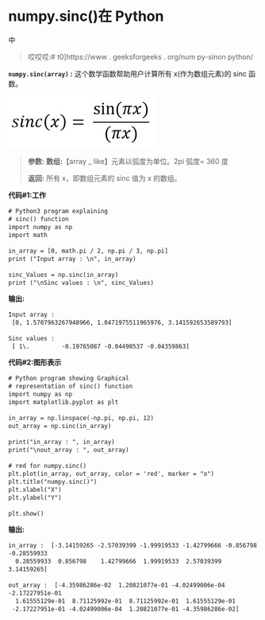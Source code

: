 # numpy.sinc()在 Python

中

> 哎哎哎:# t0]https://www . geeksforgeeks . org/num py-sinon python/

**`numpy.sinc(array)` :** 这个数学函数帮助用户计算所有 x(作为数组元素)的 sinc 函数。

![](img/508d2652137343ab2d660aa94f6c012f.png)

> **参数:**
> **数组:**【array _ like】元素以弧度为单位。2pi 弧度= 360 度
> 
> **返回:**
> 所有 x，即数组元素的 sinc 值为 x 的数组。

**代码#1:工作**

```
# Python3 program explaining 
# sinc() function 
import numpy as np 
import math 

in_array = [0, math.pi / 2, np.pi / 3, np.pi] 
print ("Input array : \n", in_array) 

sinc_Values = np.sinc(in_array) 
print ("\nSinc values : \n", sinc_Values) 
```

**输出:**

```
Input array : 
 [0, 1.5707963267948966, 1.0471975511965976, 3.141592653589793]

Sinc values : 
 [ 1\.         -0.19765087 -0.04490537 -0.04359863]

```

**代码#2:图形表示**

```
# Python program showing Graphical 
# representation of sinc() function 
import numpy as np 
import matplotlib.pyplot as plt 

in_array = np.linspace(-np.pi, np.pi, 12) 
out_array = np.sinc(in_array) 

print("in_array : ", in_array) 
print("\nout_array : ", out_array) 

# red for numpy.sinc() 
plt.plot(in_array, out_array, color = 'red', marker = "o") 
plt.title("numpy.sinc()") 
plt.xlabel("X") 
plt.ylabel("Y") 

plt.show() 
```

**输出:**

```
in_array :  [-3.14159265 -2.57039399 -1.99919533 -1.42799666 -0.856798   -0.28559933
  0.28559933  0.856798    1.42799666  1.99919533  2.57039399  3.14159265]

out_array :  [-4.35986286e-02  1.20821077e-01 -4.02499006e-04 -2.17227951e-01
  1.61555129e-01  8.71125992e-01  8.71125992e-01  1.61555129e-01
 -2.17227951e-01 -4.02499006e-04  1.20821077e-01 -4.35986286e-02]

```